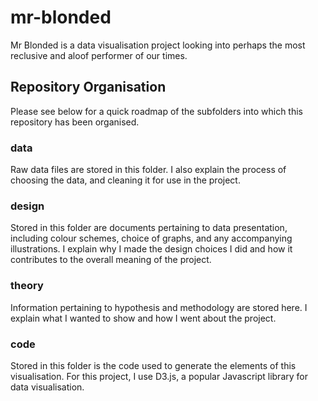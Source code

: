 # mr-blonded

Mr Blonded is a data visualisation project looking into perhaps the most reclusive and aloof performer of our times. 

## Repository Organisation

Please see below for a quick roadmap of the subfolders into which this repository has been organised.

### data

Raw data files are stored in this folder. I also explain the process of choosing the data, and cleaning it for use in the project.

### design

Stored in this folder are documents pertaining to data presentation, including colour schemes, choice of graphs, and any accompanying illustrations. I explain why I made the design choices I did and how it contributes to the overall meaning of the project. 

### theory

Information pertaining to hypothesis and methodology are stored here. I explain what I wanted to show and how I went about the project.

### code

Stored in this folder is the code used to generate the elements of this visualisation. For this project, I use D3.js, a popular Javascript library for data visualisation. 
